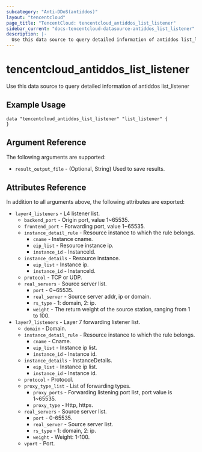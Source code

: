 ```yaml
---
subcategory: "Anti-DDoS(antiddos)"
layout: "tencentcloud"
page_title: "TencentCloud: tencentcloud_antiddos_list_listener"
sidebar_current: "docs-tencentcloud-datasource-antiddos_list_listener"
description: |-
  Use this data source to query detailed information of antiddos list_listener
---
```


# tencentcloud_antiddos_list_listener

Use this data source to query detailed information of antiddos list_listener

## Example Usage

```hcl
data "tencentcloud_antiddos_list_listener" "list_listener" {
}
```

## Argument Reference

The following arguments are supported:

* `result_output_file` - (Optional, String) Used to save results.

## Attributes Reference

In addition to all arguments above, the following attributes are exported:

* `layer4_listeners` - L4 listener list.
  * `backend_port` - Origin port, value 1~65535.
  * `frontend_port` - Forwarding port, value 1~65535.
  * `instance_detail_rule` - Resource instance to which the rule belongs.
    * `cname` - Instance cname.
    * `eip_list` - Resource instance ip.
    * `instance_id` - InstanceId.
  * `instance_details` - Resource instance.
    * `eip_list` - Instance ip.
    * `instance_id` - InstanceId.
  * `protocol` - TCP or UDP.
  * `real_servers` - Source server list.
    * `port` - 0~65535.
    * `real_server` - Source server addr, ip or domain.
    * `rs_type` - 1: domain, 2: ip.
    * `weight` - The return weight of the source station, ranging from 1 to 100.
* `layer7_listeners` - Layer 7 forwarding listener list.
  * `domain` - Domain.
  * `instance_detail_rule` - Resource instance to which the rule belongs.
    * `cname` - Cname.
    * `eip_list` - Instance ip list.
    * `instance_id` - Instance id.
  * `instance_details` - InstanceDetails.
    * `eip_list` - Instance ip list.
    * `instance_id` - Instance id.
  * `protocol` - Protocol.
  * `proxy_type_list` - List of forwarding types.
    * `proxy_ports` - Forwarding listening port list, port value is 1~65535.
    * `proxy_type` - Http, https.
  * `real_servers` - Source server list.
    * `port` - 0-65535.
    * `real_server` - Source server list.
    * `rs_type` - 1: domain, 2: ip.
    * `weight` - Weight: 1-100.
  * `vport` - Port.



